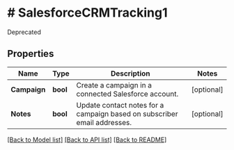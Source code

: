 # # SalesforceCRMTracking1
Deprecated

## Properties 


Name | Type | Description | Notes
------------ | ------------- | ------------- | -------------
**Campaign**| **bool** | Create a campaign in a connected Salesforce account.  | [optional]
**Notes**| **bool** | Update contact notes for a campaign based on subscriber email addresses.  | [optional]


[[Back to Model list]](../../README.md#models) [[Back to API list]](../../README.md#endpoints) [[Back to README]](../../README.md)

